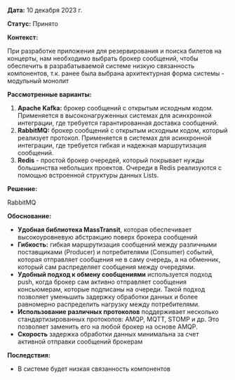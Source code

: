 
**Дата:** 10 декабря 2023 г.

**Статус:** Принято

**Контекст:** 

При разработке приложения для резервирования и поиска билетов на концерты, нам необходимо выбрать брокер сообщений, чтобы обеспечить в разрабатываемой системе низкую связанность компонентов, т.к. ранее была выбрана архитектурная форма системы - модульный монолит

**Рассмотренные варианты:**

1. **Apache Kafka:**  брокер сообщений с открытым исходным кодом. Применяется в высоконагруженных системах для асинхронной интеграции, где требуется гарантированная доставка сообщений. 
2. **RabbitMQ:**  брокер сообщений с открытым исходным кодом, который реализует протокол. Применяется в системах для асинхронной интеграции, где требуется гибкая и надежная маршрутизация сообщений.
3. **Redis** - простой брокер очередей, который покрывает нужды большинства небольших проектов. Очереди в Redis реализуются с помощью встроенной структуры данных Lists. 

**Решение:**

RabbitMQ

**Обоснование:**

- **Удобная библиотека MassTransit**, которая обеспечивает высокоуровневую абстракцию поверх брокера сообщений
- **Гибкость:** гибкая маршрутизация сообщений между различными поставщиками (Producer) и потребителями (Consumer) событий, которая отправляет сообщения не в саму очередь, а на обменник, который сам распределяет сообщения между очередями.
- **Удобный подход к обмену сообщениями** используется подход push, когда брокер сам активно отправляет сообщения консьюмерам, которые подписаны на очереди. Такой подход позволяет уменьшить задержку обработки данных и более равномерно распределить нагрузку между потребителями.
- **Использование различных протоколов** поддерживает несколько стандартизированных протоколов: AMQP, MQTT, STOMP и др. Это позволяет заменить его на любой брокер на основе AMQP.
- **Скорость** задержка обработки данных минимальна за счет активной отправки сообщений брокерам


**Последствия:**

- В системе будет низкая связанность компонентов

